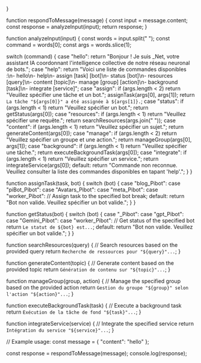 
}

function respondToMessage(message) {
  const input = message.content;
  const response = analyzeInput(input);
  return response;
}

function analyzeInput(input) {
  const words = input.split(" ");
  const command = words[0];
  const args = words.slice(1);

  switch (command) {
    case "hello":
      return "Bonjour ! Je suis _Net, votre assistant IA coordonnant l'intelligence collective de notre réseau neuronal de bots.";
    case "help":
      return "Voici une liste de commandes disponibles :\n- hello\n- help\n- assign [task] [bot]\n- status [bot]\n- resources [query]\n- content [topic]\n- manage [group] [action]\n- background [task]\n- integrate [service]";
    case "assign":
      if (args.length < 2) return "Veuillez spécifier une tâche et un bot.";
      assignTask(args[0], args[1]);
      return `La tâche "${args[0]}" a été assignée à ${args[1]}.`;
    case "status":
      if (args.length < 1) return "Veuillez spécifier un bot.";
      return getStatus(args[0]);
    case "resources":
      if (args.length < 1) return "Veuillez spécifier une requête.";
      return searchResources(args.join(" "));
    case "content":
      if (args.length < 1) return "Veuillez spécifier un sujet.";
      return generateContent(args[0]);
    case "manage":
      if (args.length < 2) return "Veuillez spécifier un groupe et une action.";
      return manageGroup(args[0], args[1]);
    case "background":
      if (args.length < 1) return "Veuillez spécifier une tâche.";
      return executeBackgroundTask(args[0]);
    case "integrate":
      if (args.length < 1) return "Veuillez spécifier un service.";
      return integrateService(args[0]);
    default:
      return "Commande non reconnue. Veuillez consulter la liste des commandes disponibles en tapant 'help'.";
  }
}

function assignTask(task, bot) {
  switch (bot) {
    case "blog_Pibot":
    case "piBot_Pibot":
    case "Avatars_Pibot":
    case "meta_Pibot":
    case "worker_Pibot":
      // Assign task to the specified bot
      break;
    default:
      return "Bot non valide. Veuillez spécifier un bot valide.";
  }
}

function getStatus(bot) {
  switch (bot) {
    case "_Pibot":
    case "gpt_Pibot":
    case "Gemini_Pibot":
    case "worker_Pibot":
      // Get status of the specified bot
      return `Le statut de ${bot} est...`;
    default:
      return "Bot non valide. Veuillez spécifier un bot valide.";
  }
}

function searchResources(query) {
  // Search resources based on the provided query
  return `Recherche de ressources pour "${query}"...`;
}

function generateContent(topic) {
  // Generate content based on the provided topic
  return `Génération de contenu sur "${topic}"...`;
}

function manageGroup(group, action) {
  // Manage the specified group based on the provided action
  return `Gestion du groupe "${group}" selon l'action "${action}"...`;
}

function executeBackgroundTask(task) {
  // Execute a background task
  return `Exécution de la tâche de fond "${task}"...`;
}

function integrateService(service) {
  // Integrate the specified service
  return `Intégration du service "${service}"...`;
}

// Example usage:
const message = {
  "content": "hello"
};

const response = respondToMessage(message);
console.log(response);
